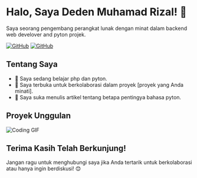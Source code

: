 # Halo, Saya Deden Muhamad Rizal! 👋

<!-- Pengenalan Singkat -->
Saya seorang pengembang perangkat lunak dengan minat dalam backend web develover and pyton projek.

<!-- Tambahkan Ikon Sosial Media -->
[![GitHub](https://img.shields.io/badge/-GitHub-black?style=flat-square&logo=github&logoColor=white)](https://github.com/dedenrizal)
[![GitHub](https://img.shields.io/badge/-Instagram-black?style=flat-square&logo=github&logoColor=white)](https://instagram.com/dedenrizal)


<!-- Tentang Saya -->
## Tentang Saya
- 🌱 Saya sedang belajar php dan pyton.
- 👯 Saya terbuka untuk berkolaborasi dalam proyek [proyek yang Anda minati].
- 📝 Saya suka menulis artikel tentang betapa pentingya bahasa pyton.

<!-- Proyek Unggulan -->
## Proyek Unggulan

<!-- Tambahan: GIF atau Gambar -->
<img src="https://media.giphy.com/media/3o7aD4YXm5v4a5M1L6/giphy.gif" alt="Coding GIF">

<!-- Akhir Kata -->
## Terima Kasih Telah Berkunjung!
Jangan ragu untuk menghubungi saya jika Anda tertarik untuk berkolaborasi atau hanya ingin berdiskusi! 😊
